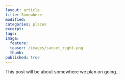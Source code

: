 ```yaml
---
layout: article
title: Somewhere
modified:
categories: places
excerpt:
tags:
image:
  feature:
  teaser: /images/sunset_right.png
  thumb:
published: true
---
```


This post will be about somewhere we plan on going...

